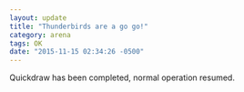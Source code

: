 ```yaml
---
layout: update
title: "Thunderbirds are a go go!"
category: arena
tags: OK
date: "2015-11-15 02:34:26 -0500"
---
```


Quickdraw has been completed, normal operation resumed.

